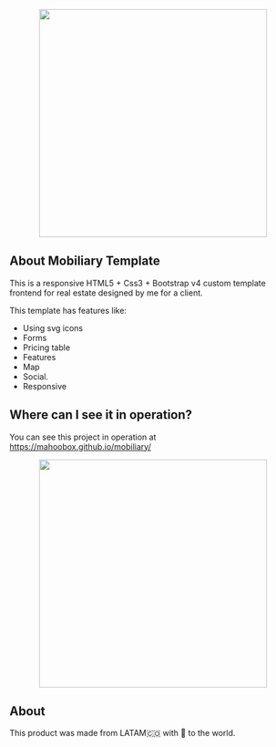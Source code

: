 <p align="center"><a href="https://mahoobox.github.io/mobiliary/" target="_blank"><img src="https://mahoobox.github.io/mobiliary/assets/images/lg_propit_color_big.svg" width="400"></a></p>



## About Mobiliary Template

This is a responsive HTML5 + Css3 + Bootstrap v4 custom template frontend for real estate designed by me for a client.

This template has features like:

- Using svg icons
- Forms
- Pricing table
- Features 
- Map
- Social.
- Responsive

## Where can I see it in operation?

You can see this project in operation at https://mahoobox.github.io/mobiliary/

<p align="center"><a href="https://mahoobox.github.io/mobiliary/" target="_blank"><img src="https://mahoobox.github.io/mobiliary/designs/prevMobiliary.png" width="400"></a></p>

## About

This product was made from LATAM🇨🇴 with :green_heart: to the world.

